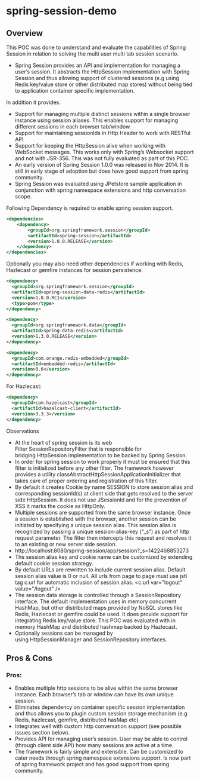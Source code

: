 # spring-session-demo

## Overview
This POC was done to understand and evaluate the capabilities of Spring Session in relation to solving the multi user multi tab session scenario.

* Spring Session provides an API and implementation for managing a user’s session. It abstracts the HttpSession implementation with Spring Session and thus allowing support of clustered sessions (e.g using Redis key/value store or other distributed map stores) without being tied to application container specific implementation.

In addition it provides:   
* Support for managing multiple distinct sessions within a single browser instance using session aliases. This enables support for managing different sessions in each browser tab/window.
* Support for maintaining sessionIds in Http Header to work with RESTful API
* Support for keeping the HttpSession alive when working with WebSocket messages. This works only with Spring’s Websocket support and not with JSR-356. This was not fully evaluated as part of this POC.
* An early version of Spring Session 1.0.0 was released in Nov 2014. It is still in early stage of adoption but does have good support from spring community.
* Spring Session was evaluated using JPetstore sample application in conjunction with spring namespace extensions and http conversation scope.

Following Dependency is required to enable spring session support.
```xml
<dependencies>
    <dependency>
        <groupId>org.springframework.session</groupId>
        <artifactId>spring-session</artifactId>
        <version>1.0.0.RELEASE</version>
    </dependency>
</dependencies>
```

Optionally you may also need other dependencies if working with Redis, Hazlecast or gemfire instances for session persistence.
```xml
<dependency>
  <groupId>org.springframework.session</groupId>
  <artifactId>spring-session-data-redis</artifactId>
  <version>1.0.0.RC1</version>
  <type>pom</type>
</dependency>

<dependency>
  <groupId>org.springframework.data</groupId>
  <artifactId>spring-data-redis</artifactId>
  <version>1.3.0.RELEASE</version>
</dependency>

<dependency>
  <groupId>com.orange.redis-embedded</groupId>
  <artifactId>embedded-redis</artifactId>
  <version>0.6</version>
</dependency>
```

For Hazlecast:

```xml
<dependency>
  <groupId>com.hazelcast</groupId>
  <artifactId>hazelcast-client</artifactId>
  <version>3.3.3</version>
</dependency>
```

Observations   
* At the heart of spring session is its web Filter SessionRepositoryFilter that is responsible for bridging HttpSession implementation to be backed by Spring Session.
* In order for spring session to work properly it must be ensured that this filter is initialized before any other filter. The framework however provides a utility classAbstractHttpSessionApplicationInitializer that takes care of proper ordering and registration of this filter.
* By default it creates Cookie by name SESSION to store session alias and corresponding sessionId(s) at client side that gets resolved to the server side HttpSession. It does not use JSessionId and for the prevention of XSS it marks the cookie as HttpOnly.
* Multiple sessions are supported from the same browser instance. Once a session is established with the browser, another session can be initiated by specifying a unique session alias. This session alias is recognized by passing a unique session-alias-key (“_s”) as part of http request parameter. The filter then intercepts this request and resolves it to an existing or new server side session.
* http://localhost:8080/spring-session/app/session?_s=1422468853273
* The session alias key and cookie name can be customized by extending default cookie session strategy.
* By default URLs are rewritten to include current session alias. Default session alias value is 0 or null. All urls from page to page must use jstl tag c:url for automatic inclusion of session alias.
<c:url var="logout" value="/logout" />
* The session data storage is controlled through a SessionRepository interface. The default implementation uses in memory concurrent HashMap, but other distributed maps provided by NoSQL stores like Redis, Hazlecast or gemfire could be used. It does provide support for integrating Redis key/value store. This POC was evaluated with in memory HashMap and distributed hashmap backed by Hazlecast.
* Optionally sessions can be managed by using HttpSessionManager and SessionRepository interfaces.

## Pros & Cons

### Pros:
* Enables multiple http sessions to be alive within the same browser instance. Each browser’s tab or window can have its own unique session.
* Eliminates dependency on container specific session implementation and thus allows you to plugin custom session storage mechanism (e.g Redis, hazlecast, gemfire, distributed hasMap etc)
* Integrates well with custom http conversation support (see possible issues section below).
* Provides API for managing user’s session. User may be able to control (through client side API) how many sessions are active at a time.
* The framework is fairly simple and extensible. Can be customized to cater needs through spring namespace extensions support.
Is now part of spring framework project and has good support from spring community.

